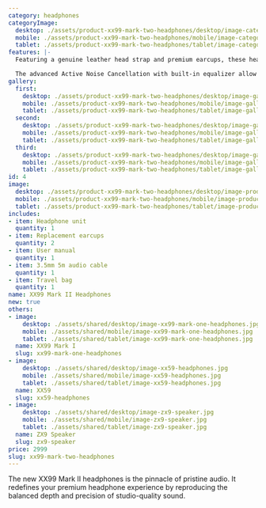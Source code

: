 ```yaml
---
category: headphones
categoryImage:
  desktop: ./assets/product-xx99-mark-two-headphones/desktop/image-category-page-preview.jpg
  mobile: ./assets/product-xx99-mark-two-headphones/mobile/image-category-page-preview.jpg
  tablet: ./assets/product-xx99-mark-two-headphones/tablet/image-category-page-preview.jpg
features: |-
  Featuring a genuine leather head strap and premium earcups, these headphones deliver superior comfort for those who like to enjoy endless listening. It includes intuitive controls designed for any situation. Whether you’re taking a business call or just in your own personal space, the auto on/off and pause features ensure that you’ll never miss a beat.

  The advanced Active Noise Cancellation with built-in equalizer allow you to experience your audio world on your terms. It lets you enjoy your audio in peace, but quickly interact with your surroundings when you need to. Combined with Bluetooth 5. 0 compliant connectivity and 17 hour battery life, the XX99 Mark II headphones gives you superior sound, cutting-edge technology, and a modern design aesthetic.
gallery:
  first:
    desktop: ./assets/product-xx99-mark-two-headphones/desktop/image-gallery-1.jpg
    mobile: ./assets/product-xx99-mark-two-headphones/mobile/image-gallery-1.jpg
    tablet: ./assets/product-xx99-mark-two-headphones/tablet/image-gallery-1.jpg
  second:
    desktop: ./assets/product-xx99-mark-two-headphones/desktop/image-gallery-2.jpg
    mobile: ./assets/product-xx99-mark-two-headphones/mobile/image-gallery-2.jpg
    tablet: ./assets/product-xx99-mark-two-headphones/tablet/image-gallery-2.jpg
  third:
    desktop: ./assets/product-xx99-mark-two-headphones/desktop/image-gallery-3.jpg
    mobile: ./assets/product-xx99-mark-two-headphones/mobile/image-gallery-3.jpg
    tablet: ./assets/product-xx99-mark-two-headphones/tablet/image-gallery-3.jpg
id: 4
image:
  desktop: ./assets/product-xx99-mark-two-headphones/desktop/image-product.jpg
  mobile: ./assets/product-xx99-mark-two-headphones/mobile/image-product.jpg
  tablet: ./assets/product-xx99-mark-two-headphones/tablet/image-product.jpg
includes:
- item: Headphone unit
  quantity: 1
- item: Replacement earcups
  quantity: 2
- item: User manual
  quantity: 1
- item: 3.5mm 5m audio cable
  quantity: 1
- item: Travel bag
  quantity: 1
name: XX99 Mark II Headphones
new: true
others:
- image:
    desktop: ./assets/shared/desktop/image-xx99-mark-one-headphones.jpg
    mobile: ./assets/shared/mobile/image-xx99-mark-one-headphones.jpg
    tablet: ./assets/shared/tablet/image-xx99-mark-one-headphones.jpg
  name: XX99 Mark I
  slug: xx99-mark-one-headphones
- image:
    desktop: ./assets/shared/desktop/image-xx59-headphones.jpg
    mobile: ./assets/shared/mobile/image-xx59-headphones.jpg
    tablet: ./assets/shared/tablet/image-xx59-headphones.jpg
  name: XX59
  slug: xx59-headphones
- image:
    desktop: ./assets/shared/desktop/image-zx9-speaker.jpg
    mobile: ./assets/shared/mobile/image-zx9-speaker.jpg
    tablet: ./assets/shared/tablet/image-zx9-speaker.jpg
  name: ZX9 Speaker
  slug: zx9-speaker
price: 2999
slug: xx99-mark-two-headphones
---
```

The new XX99 Mark II headphones is the pinnacle of pristine audio. It redefines your premium headphone experience by reproducing the balanced depth and precision of studio-quality sound.
